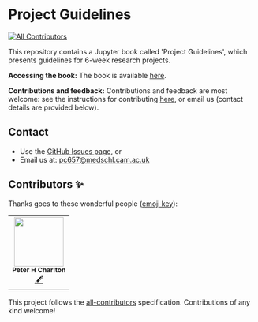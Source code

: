 # Project Guidelines
<!-- ALL-CONTRIBUTORS-BADGE:START - Do not remove or modify this section -->
[![All Contributors](https://img.shields.io/badge/all_contributors-1-orange.svg?style=flat-square)](#contributors-)
<!-- ALL-CONTRIBUTORS-BADGE:END -->

This repository contains a Jupyter book called 'Project Guidelines', which presents guidelines for 6-week research projects.

**Accessing the book:** The book is available [here](https://peterhcharlton.github.io/project_guidelines/).

**Contributions and feedback:** Contributions and feedback are most welcome: see the instructions for contributing [here](https://peterhcharlton.github.io/project_guidelines/contributing.html), or email us (contact details are provided below).

## Contact
- Use the [GitHub Issues page](https://github.com/peterhcharlton/project_guidelines/issues), or 
- Email us at: pc657@medschl.cam.ac.uk

## Contributors ✨

Thanks goes to these wonderful people ([emoji key](https://allcontributors.org/docs/en/emoji-key)):

<!-- ALL-CONTRIBUTORS-LIST:START - Do not remove or modify this section -->
<!-- prettier-ignore-start -->
<!-- markdownlint-disable -->
<table>
  <tr>
    <td align="center"><a href="https://www.phpc.cam.ac.uk/people/pcu-group/researchers/peter-charlton/"><img src="https://avatars.githubusercontent.com/u/9865941?v=4?s=100" width="100px;" alt=""/><br /><sub><b>Peter H Charlton</b></sub></a><br /><a href="#content-peterhcharlton" title="Content">🖋</a></td>
  </tr>
</table>

<!-- markdownlint-restore -->
<!-- prettier-ignore-end -->

<!-- ALL-CONTRIBUTORS-LIST:END -->

This project follows the [all-contributors](https://github.com/all-contributors/all-contributors) specification. Contributions of any kind welcome!
